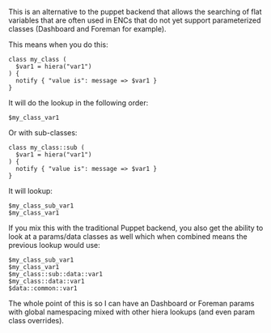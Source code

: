 This is an alternative to the puppet backend that allows the
searching of flat variables that are often used in ENCs that
do not yet support parameterized classes (Dashboard and 
Foreman for example).

This means when you do this:

    class my_class (
      $var1 = hiera("var1")
    ) {
      notify { "value is": message => $var1 }
    }

It will do the lookup in the following order:

    $my_class_var1

Or with sub-classes:

    class my_class::sub (
      $var1 = hiera("var1")
    ) {
      notify { "value is": message => $var1 }
    }

It will lookup:

    $my_class_sub_var1
    $my_class_var1

If you mix this with the traditional Puppet backend, you also
get the ability to look at a params/data classes as well which
when combined means the previous lookup would use:

    $my_class_sub_var1
    $my_class_var1
    $my_class::sub::data::var1
    $my_class::data::var1
    $data::common::var1

The whole point of this is so I can have an Dashboard or Foreman
params with global namespacing mixed with other hiera lookups (and
even param class overrides).
